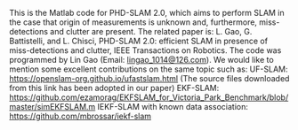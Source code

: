 This is the Matlab code for PHD-SLAM 2.0, which aims to perform SLAM in the case that origin of measurements is unknown and, furthermore, miss-detections and clutter are present.
The related paper is: L. Gao, G. Battistelli, and L. Chisci, PHD-SLAM 2.0: efficient SLAM in presence of miss-detections and clutter, IEEE Transactions on Robotics.
The code was programmed by Lin Gao (Email: lingao_1014@126.com).
We would like to mention some excellent contributions on the same topic such as:
UF-SLAM: https://openslam-org.github.io/ufastslam.html (The source files downloaded from this link has been adopted in our paper)
EKF-SLAM: https://github.com/ezamorag/EKFSLAM_for_Victoria_Park_Benchmark/blob/master/simEKFSLAM.m
IEKF-SLAM with known data association: https://github.com/mbrossar/iekf-slam
